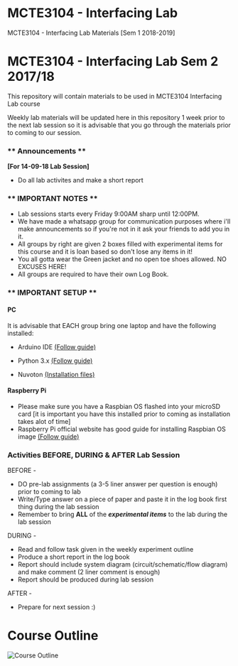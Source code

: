 # MCTE3104 - Interfacing Lab
MCTE3104 - Interfacing Lab Materials [Sem 1 2018-2019]


# MCTE3104 - Interfacing Lab Sem 2 2017/18

This repository will contain materials to be used in MCTE3104 Interfacing Lab course

Weekly lab materials will be updated here in this repository 1 week prior to the next lab session so it is advisable that you go through the materials prior to coming to our session.


### ** Announcements ** <br />
**[For 14-09-18 Lab Session]** <br />
* Do all lab activites and make a short report <br />



### ** IMPORTANT NOTES ** <br />
* Lab sessions starts every Friday 9:00AM sharp until 12:00PM. <br />
* We have made a whatsapp group for communication purposes where i'll make announcements so if you're not in it ask your friends to add you in it. <br />
* All groups by right are given 2 boxes filled with experimental items for this course and it is loan based so don't lose any items in it! <br />
* You all gotta wear the Green jacket and no open toe shoes allowed. NO EXCUSES HERE! <br />
* All groups are required to have their own Log Book. <br />


### ** IMPORTANT SETUP ** <br />
#### PC
It is advisable that EACH group bring one laptop and have the following installed:
* Arduino IDE [(Follow guide)](https://github.com/cannedbot/MCTE3104-s1.1819/blob/master/setups/arduino-setup.pptx)<br /> 
* Python 3.x [(Follow guide)](https://github.com/cannedbot/MCTE3104-s1.1819/blob/master/setups/python-setup.pptx)<br />

* Nuvoton [(Installation files)](https://drive.google.com/file/d/1bCkpp1f1L1QbV6l4apYloUv5YRCqYEy3/view)<br />


#### Raspberry Pi
* Please make sure you have a Raspbian OS flashed into your microSD card [it is important you have this installed prior to coming as installation takes alot of time]
* Raspberry Pi official website has good guide for installing Raspbian OS image [(Follow guide)](https://www.raspberrypi.org/documentation/installation/installing-images/README.md)<br /> 


### Activities BEFORE, DURING & AFTER Lab Session <br />
BEFORE - <br />
* DO pre-lab assignments (a 3-5 liner answer per question is enough) prior to coming to lab <br />
* Write/Type answer on a piece of paper and paste it in the log book first thing during the lab session <br />
* Remember to bring **ALL** of the **_experimental items_** to the lab during the lab session <br />

DURING - <br />
* Read and follow task given in the weekly experiment outline <br />
* Produce a short report in the log book <br />
* Report should include system diagram (circuit/schematic/flow diagram) and make comment (2 liner comment is enough) <br />
* Report should be produced during lab session <br />

AFTER - <br />
* Prepare for next session :) <br /> 



# Course Outline
![Course Outline](https://github.com/cannedbot/MCTE3104-s1.1819/blob/master/images/contents.png)


